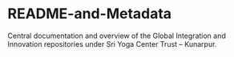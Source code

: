 # README-and-Metadata
Central documentation and overview of the Global Integration and Innovation repositories under Sri Yoga Center Trust – Kunarpur.
